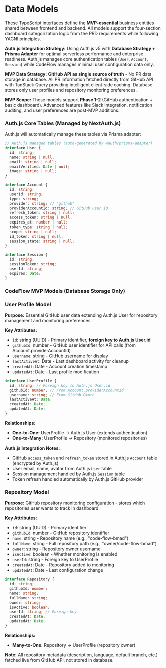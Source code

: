 # Data Models

These TypeScript interfaces define the **MVP-essential** business entities shared between frontend and backend. All models support the four-section dashboard categorization logic from the PRD requirements while following YAGNI principles.

**Auth.js Integration Strategy:** Using Auth.js v5 with **Database Strategy + Prisma Adapter** for optimal serverless performance and enterprise readiness. Auth.js manages core authentication tables (`User`, `Account`, `Session`) while CodeFlow manages minimal user configuration data only.

**MVP Data Strategy:** **GitHub API as single source of truth** - No PR data storage in database. All PR information fetched directly from GitHub API with TanStack Query providing intelligent client-side caching. Database stores only user profiles and repository monitoring preferences.

**MVP Scope:** These models support **Phase 1-2** (GitHub authentication + basic dashboard). Advanced features like Slack integration, notification auditing, and user preferences are post-MVP additions.

### Auth.js Core Tables (Managed by NextAuth.js)

Auth.js will automatically manage these tables via Prisma adapter:

```typescript
// Auth.js managed tables (auto-generated by @auth/prisma-adapter)
interface User {
  id: string;
  name: string | null;
  email: string | null;
  emailVerified: Date | null;
  image: string | null;
}

interface Account {
  id: string;
  userId: string;
  type: string;
  provider: string; // "github"
  providerAccountId: string; // GitHub user ID
  refresh_token: string | null;
  access_token: string | null;
  expires_at: number | null;
  token_type: string | null;
  scope: string | null;
  id_token: string | null;
  session_state: string | null;
}

interface Session {
  id: string;
  sessionToken: string;
  userId: string;
  expires: Date;
}
```

### CodeFlow MVP Models (Database Storage Only)

### User Profile Model

**Purpose:** Essential GitHub user data extending Auth.js User for repository management and monitoring preferences

**Key Attributes:**
- `id`: string (UUID) - Primary identifier, **foreign key to Auth.js User.id**
- `githubId`: number - GitHub user identifier for API calls (from Account.providerAccountId)
- `username`: string - GitHub username for display
- `lastActiveAt`: Date - Last dashboard activity for cleanup
- `createdAt`: Date - Account creation timestamp
- `updatedAt`: Date - Last profile modification

```typescript
interface UserProfile {
  id: string; // Foreign key to Auth.js User.id
  githubId: number; // From Account.providerAccountId
  username: string; // From GitHub OAuth
  lastActiveAt: Date;
  createdAt: Date;
  updatedAt: Date;
}
```

**Relationships:**
- **One-to-One:** UserProfile → Auth.js User (extends authentication)
- **One-to-Many:** UserProfile → Repository (monitored repositories)

**Auth.js Integration Notes:**
- GitHub `access_token` and `refresh_token` stored in Auth.js `Account` table (encrypted by Auth.js)
- User email, name, avatar from Auth.js `User` table  
- Session management handled by Auth.js `Session` table
- Token refresh handled automatically by Auth.js GitHub provider

### Repository Model

**Purpose:** GitHub repository monitoring configuration - stores which repositories user wants to track in dashboard

**Key Attributes:**
- `id`: string (UUID) - Primary identifier
- `githubId`: number - GitHub repository identifier
- `name`: string - Repository name (e.g., "code-flow-bmad")
- `fullName`: string - Full repository path (e.g., "owner/code-flow-bmad")
- `owner`: string - Repository owner username
- `isActive`: boolean - Whether monitoring is enabled
- `userId`: string - Foreign key to UserProfile
- `createdAt`: Date - Repository added to monitoring
- `updatedAt`: Date - Last configuration change

```typescript
interface Repository {
  id: string;
  githubId: number;
  name: string;
  fullName: string;
  owner: string;
  isActive: boolean;
  userId: string; // Foreign key
  createdAt: Date;
  updatedAt: Date;
}
```

**Relationships:**
- **Many-to-One:** Repository → UserProfile (repository owner)

**Note:** All repository metadata (description, language, default branch, etc.) fetched live from GitHub API, not stored in database.
